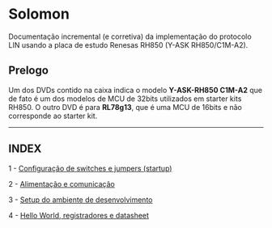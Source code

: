 # Solomon
Documentação incremental (e corretiva) da implementação do protocolo LIN usando a placa de estudo Renesas RH850 (Y-ASK RH850/C1M-A2).

## Prelogo
Um dos DVDs contido na caixa indica o modelo **Y-ASK-RH850 C1M-A2** que de fato é um dos modelos de MCU de 32bits utilizados em starter kits RH850. O outro DVD é para **RL78g13**, 
que é uma MCU de 16bits e não corresponde ao starter kit. 

----------------
INDEX
----------------

1 - [Configuração de switches e jumpers (startup)](01-jumper_config.md)

2 - [Alimentação e comunicação](power.md)

3 - [Setup do ambiente de desenvolvimento](dev_tools.md)

4 - [Hello World, registradores e datasheet](hello_world.md)
